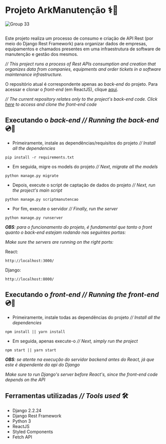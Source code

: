 # Projeto ArkManutenção ⚕️🏥

![Group 33](https://user-images.githubusercontent.com/53411709/135100090-5cda033b-c89f-4f46-85b6-6a04bfe4d506.png)

##

Este projeto realiza um processo de consumo e criação de API Rest (por meio do Django Rest Framework) para organizar dados de empresas, equipamentos e chamados presentes em uma infraestrutura de software de manutenção e gestão dos mesmos.

_// This project runs a process of Rest APIs consumption and creation that organizes data from companies, equipments and order tickets in a software maintenance infrastructure._

O repositório atual é correspondente apenas ao _back-end_ do projeto. Para acessar e clonar o _front-end_ (em ReactJS), clique [aqui](https://github.com/jpmairinque/ark.reactjs).

_// The current repository relates only to the project's back-end code. Click [here](https://github.com/jpmairinque/ark.reactjs) to access and clone the front-end code_

## Executando o _back-end // Running the back-end_ 💿🎲

- Primeiramente, instale as dependências/requisitos do projeto _// Install all the dependencies_

```
pip install -r requirements.txt
```

- Em seguida, migre os models do projeto _// Next, migrate all the models_

```
python manage.py migrate
```

- Depois, execute o script de captação de dados do projeto _// Next, run the project's main script_

```
python manage.py scriptmanutencao
```

- Por fim, execute o servidor _// Finally, run the server_

```
python manage.py runserver
```

_**OBS**: para o funcionamento do projeto, é fundamental que tanto o _front_ quanto o _back-end_ estejam rodando nas seguintes portas:_

_Make sure the servers are running on the right ports:_

React:   
```
http://localhost:3000/
```

Django:   
```
http://localhost:8000/
```

## Executando o _front-end // Running the front-end_ 💿📱

- Primeiramente, instale todas as dependências do projeto _// Install all the dependencies_

```
npm install || yarn install
```

- Em seguida, apenas execute-o  _// Next, simply run the project_

```
npm start || yarn start
```
_**OBS**: se atente na execução do servidor backend antes do React, já que este é dependente da api do Django_

_Make sure to run Django's server before React's, since the front-end code depends on the API_

## Ferramentas utilizadas _// Tools used_ 🛠

- Django 2.2.24
- Django Rest Framework
- Python 3
- ReactJS
- Styled Components
- Fetch API




